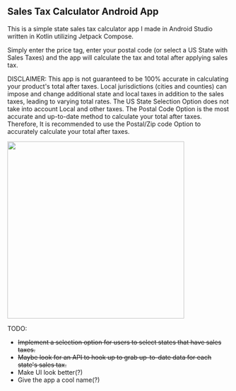 ## Sales Tax Calculator Android App

This is a simple state sales tax calculator app I made in Android Studio written in Kotlin utilizing Jetpack Compose.

Simply enter the price tag, enter your postal code (or select a US State with Sales Taxes) and the app will calculate the tax and total after applying sales tax. 

DISCLAIMER: This app is not guaranteed to be 100% accurate in calculating your product's total after taxes. Local jurisdictions (cities and counties) can impose and change additional state and local taxes in addition to the sales taxes, leading to varying total rates. The US State Selection Option does not take into account Local and other taxes. The Postal Code Option is the most accurate and up-to-date method to calculate your total after taxes. Therefore, It is recommended to use the Postal/Zip code Option to accurately calculate your total after taxes.

<img src="https://github.com/mylifeisoofed/Sales-Tax-Calculator/assets/58831022/ac4be57b-790d-4d69-b241-ce59ed9e864a" width="400">

TODO:
- ~~Implement a selection option for users to select states that have sales taxes.~~
- ~~Maybe look for an API to hook up to grab up-to-date data for each state's sales tax.~~
- Make UI look better(?)
- Give the app a cool name(?)

